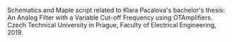 Schematics and Maple script related to Klara Pacalova's bachelor's thesis: An Analog Filter with a Variable Cut-off Frequency using OTAmplifiers.
Czech Technical University in Prague, Faculty of Electrical Engineering, 2019.
